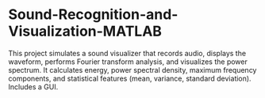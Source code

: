 # Sound-Recognition-and-Visualization-MATLAB
This project simulates a sound visualizer that records audio, displays the waveform, performs Fourier transform analysis, and visualizes the power spectrum. It calculates energy, power spectral density, maximum frequency components, and statistical features (mean, variance, standard deviation). Includes a GUI.
